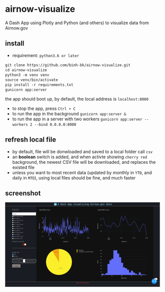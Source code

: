 # airnow-visualize
A Dash App using Plotly and Python (and others) to visualize data from Airnow.gov

## install
- requirement: `python3.6 or later`
```
git clone https://github.com/binh-bk/airnow-visualize.git
cd airnow-visualize
python3 -m venv venv
source venv/bin/activate
pip install -r requirements.txt
gunicorn app:server
```
the app should boot up, by default, the local address is `localhost:8000`

- to stop the app, press `Ctrl + C`
- to run the app in the background `gunicorn app:server &`
- to run the app in a server with two workers `gunicorn app:server --workers 2 --bind 0.0.0.0:8000`

## refresh local file
- by default, file will be donwloaded and saved to a local folder call `csv`
- an **boolean** switch is added, and when activte showing `cherry red` background, the newest CSV file will be downloaded, and replaces the existed file
- unless you want to most recent data (updated by monthly in `YTD`, and daily in `MTD`), using local files should be fine, and much faster

## screenshot

  <p align="center">
    <img src="img/screenshot.png"/>
  </p

